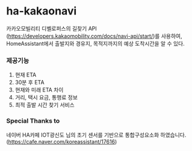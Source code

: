 # ha-kakaonavi
카카오모빌리티 디벨로퍼스의 길찾기 API (https://developers.kakaomobility.com/docs/navi-api/start/)를 사용하여, HomeAssistant에서 출발지와 경유지, 목적지까지의 예상 도착시간을 알 수 있다.

### 제공기능
1. 현재 ETA
2. 30분 후 ETA
3. 현재와 미래 ETA 차이
4. 거리, 택시 요금, 통행료 정보
5. 최적 출발 시간 찾기 서비스

### Special Thanks to
네이버 HA카페 IOT광신도 님의 초기 센서를 기반으로 통합구성요소화 하였습니다. (https://cafe.naver.com/koreassistant/17616)